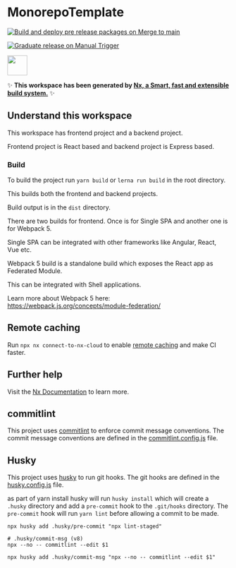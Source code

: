 # MonorepoTemplate

[![Build and deploy pre release packages on Merge to main](https://github.com/inscriptors/micro-app-template/actions/workflows/prerelease.yml/badge.svg)](https://github.com/inscriptors/micro-app-template/actions/workflows/prerelease.yml)

[![Graduate release on Manual Trigger](https://github.com/inscriptors/micro-app-template/actions/workflows/publish.yml/badge.svg)](https://github.com/inscriptors/micro-app-template/actions/workflows/publish.yml)

<a alt="Nx logo" href="https://nx.dev" target="_blank" rel="noreferrer"><img src="https://raw.githubusercontent.com/nrwl/nx/master/images/nx-logo.png" width="45"></a>

✨ **This workspace has been generated by [Nx, a Smart, fast and extensible build system.](https://nx.dev)** ✨

## Understand this workspace

This workspace has frontend project and a backend project.

Frontend project is React based and backend project is Express based.

### Build

To build the project run `yarn build` or `lerna run build` in the root directory.

This builds both the frontend and backend projects.

Build output is in the `dist` directory.

There are two builds for frontend. Once is for Single SPA and another one is for Webpack 5.

Single SPA can be integrated with other frameworks like Angular, React, Vue etc.

Webpack 5 build is a standalone build which exposes the React app as Federated Module.

This can be integrated with Shell applications.

Learn more about Webpack 5 here: https://webpack.js.org/concepts/module-federation/

## Remote caching

Run `npx nx connect-to-nx-cloud` to enable [remote caching](https://nx.app) and make CI faster.

## Further help

Visit the [Nx Documentation](https://nx.dev) to learn more.

## commitlint

This project uses [commitlint](https://commitlint.js.org/#/) to enforce commit message conventions. The commit message conventions are defined in the [commitlint.config.js](commitlint.config.js) file.

## Husky

This project uses [husky](https://typicode.github.io/husky/#/) to run git hooks. The git hooks are defined in the [husky.config.js](husky.config.js) file.

as part of yarn install husky will run `husky install` which will create a `.husky` directory and add a `pre-commit` hook to the `.git/hooks` directory. The `pre-commit` hook will run `yarn lint` before allowing a commit to be made.

```
npx husky add .husky/pre-commit "npx lint-staged"
```

```
# .husky/commit-msg (v8)
npx --no -- commitlint --edit $1
```

```
npx husky add .husky/commit-msg "npx --no -- commitlint --edit $1"
```

